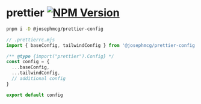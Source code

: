 # prettier [![NPM Version](https://img.shields.io/npm/v/%40josephmcg%2Fprettier-config)](https://www.npmjs.com/package/@josephmcg/prettier-config)

```bash
pnpm i -D @josephmcg/prettier-config
```

```ts
// .prettierrc.mjs
import { baseConfig, tailwindConfig } from '@josephmcg/prettier-config'

/** @type {import("prettier").Config} */
const config = {
  ...baseConfig,
  ...tailwindConfig,
  // additional config
}

export default config
```
